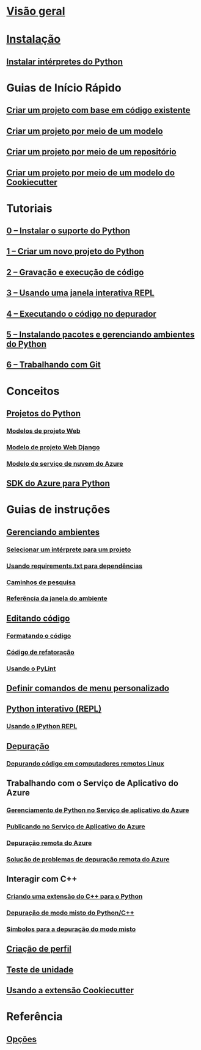 # [Visão geral](overview-of-python-tools-for-visual-studio.md)
# [Instalação](installing-python-support-in-visual-studio.md)
## [Instalar intérpretes do Python](installing-python-interpreters.md)
# Guias de Início Rápido
## [Criar um projeto com base em código existente](quickstart-01-project-from-existing.md)
## [Criar um projeto por meio de um modelo](quickstart-02-python-in-visual-studio-project-from-template.md)
## [Criar um projeto por meio de um repositório](quickstart-03-python-in-visual-studio-project-from-repository.md)
## [Criar um projeto por meio de um modelo do Cookiecutter](quickstart-04-python-in-visual-studio-project-from-cookiecutter.md)
# Tutoriais
## [0 – Instalar o suporte do Python](tutorial-working-with-python-in-visual-studio-step-00-installation.md)
## [1 – Criar um novo projeto do Python](tutorial-working-with-python-in-visual-studio-step-01-create-project.md)
## [2 – Gravação e execução de código](tutorial-working-with-python-in-visual-studio-step-02-writing-code.md)
## [3 – Usando uma janela interativa REPL](tutorial-working-with-python-in-visual-studio-step-03-interactive-repl.md)
## [4 – Executando o código no depurador](tutorial-working-with-python-in-visual-studio-step-04-debugging.md)
## [5 – Instalando pacotes e gerenciando ambientes do Python](tutorial-working-with-python-in-visual-studio-step-05-installing-packages.md)
## [6 – Trabalhando com Git](tutorial-working-with-python-in-visual-studio-step-06-working-with-git.md)
# Conceitos
## [Projetos do Python](managing-python-projects-in-visual-studio.md)
### [Modelos de projeto Web](python-web-application-project-templates.md)
### [Modelo de projeto Web Django](python-django-web-application-project-template.md)
### [Modelo de serviço de nuvem do Azure](python-azure-cloud-service-project-template.md)
## [SDK do Azure para Python](azure-sdk-for-python.md)
# Guias de instruções
## [Gerenciando ambientes](managing-python-environments-in-visual-studio.md)
### [Selecionar um intérprete para um projeto](selecting-a-python-environment-for-a-project.md)
### [Usando requirements.txt para dependências](managing-required-packages-with-requirements-txt.md)
### [Caminhos de pesquisa](search-paths.md)
### [Referência da janela do ambiente](python-environments-window-tab-reference.md)
## [Editando código](editing-python-code-in-visual-studio.md)
### [Formatando o código](formatting-python-code.md)
### [Código de refatoração](refactoring-python-code.md)
### [Usando o PyLint](linting-python-code.md)
## [Definir comandos de menu personalizado](defining-custom-python-project-commands.md)
## [Python interativo (REPL)](python-interactive-repl-in-visual-studio.md)
### [Usando o IPython REPL](interactive-repl-ipython.md)
## [Depuração](debugging-python-in-visual-studio.md)
### [Depurando código em computadores remotos Linux](debugging-python-code-on-remote-linux-machines.md)
## Trabalhando com o Serviço de Aplicativo do Azure
### [Gerenciamento de Python no Serviço de aplicativo do Azure](managing-python-on-azure-app-service.md)
### [Publicando no Serviço de Aplicativo do Azure](publishing-python-web-applications-to-azure-from-visual-studio.md)
### [Depuração remota do Azure](debugging-remote-python-code-on-azure.md)
### [Solução de problemas de depuração remota do Azure](debugging-remote-python-code-on-azure-troubleshooting.md)
## Interagir com C++
### [Criando uma extensão do C++ para o Python](working-with-c-cpp-python-in-visual-studio.md)
### [Depuração de modo misto do Python/C++](debugging-mixed-mode-c-cpp-python-in-visual-studio.md)
### [Símbolos para a depuração do modo misto](debugging-symbols-for-mixed-mode-c-cpp-python.md)
## [Criação de perfil](profiling-python-code-in-visual-studio.md)
## [Teste de unidade](unit-testing-python-in-visual-studio.md)
## [Usando a extensão Cookiecutter](using-python-cookiecutter-templates.md)
# Referência
## [Opções](python-support-options-and-settings-in-visual-studio.md)
